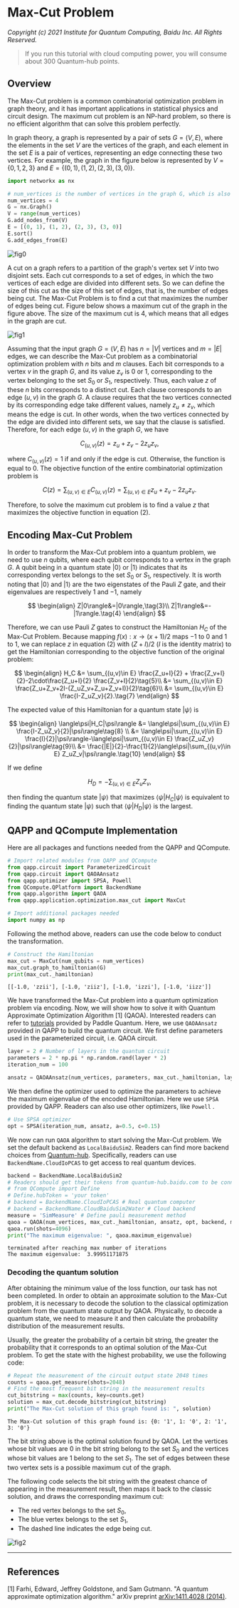 # Max-Cut Problem

<em> Copyright (c) 2021 Institute for Quantum Computing, Baidu Inc. All Rights Reserved. </em>

> If you run this tutorial with cloud computing power, you will consume about 300 Quantum-hub points.

## Overview

The Max-Cut problem is a common combinatorial optimization problem in graph theory, and it has important applications in statistical physics and circuit design. The maximum cut problem is an NP-hard problem, so there is no efficient algorithm that can solve this problem perfectly.

In graph theory, a graph is represented by a pair of sets $G=(V, E)$, where the elements in the set $V$ are the vertices of the graph, and each element in the set $E$ is a pair of vertices, representing an edge connecting these two vertices. For example, the graph in the figure below is represented by $V=\{0,1,2,3\}$ and $E=\{(0,1),(1,2),(2,3),(3, 0)\}$.

```python
import networkx as nx

# num_vertices is the number of vertices in the graph G, which is also the number of qubits
num_vertices = 4
G = nx.Graph()
V = range(num_vertices)
G.add_nodes_from(V)
E = [(0, 1), (1, 2), (2, 3), (3, 0)]
E.sort()
G.add_edges_from(E)
```

![fig0](./figures/max-cut-fig-0.png)

A cut on a graph refers to a partition of the graph's vertex set $V$ into two disjoint sets. Each cut corresponds to a set of edges, in which the two vertices of each edge are divided into different sets. So we can define the size of this cut as the size of this set of edges, that is, the number of edges being cut. The Max-Cut Problem is to find a cut that maximizes the number of edges being cut. Figure below shows a maximum cut of the graph in the figure above. The size of the maximum cut is $4$, which means that all edges in the graph are cut.

![fig1](./figures/max-cut-fig-1.png)

Assuming that the input graph $G=(V, E)$ has $n=|V|$ vertices and $m=|E|$ edges, we can describe the Max-Cut problem as a combinatorial optimization problem with $n$ bits and $m$ clauses. Each bit corresponds to a vertex $v$ in the graph $G$, and its value $z_v$ is $0$ or $1$, corresponding to the vertex belonging to the set $S_{0}$ or $S_{1}$, respectively. Thus, each value $z$ of these $n$ bits corresponds to a distinct cut. Each clause corresponds to an edge $(u,v)$ in the graph $G$. A clause requires that the two vertices connected by its corresponding edge take different values, namely $z_u\neq z_v$, which means the edge is cut. In other words, when the two vertices connected by the edge are divided into different sets, we say that the clause is satisfied. Therefore, for each edge $(u,v)$ in the graph $G$, we have

$$
C_{(u,v)}(z) = z_u+z_v-2z_uz_v,
\tag{1}
$$

where $C_{(u,v)}(z) = 1$ if and only if the edge is cut. Otherwise, the function is equal to $0$. The objective function of the entire combinatorial optimization problem is

$$
C(z) = \sum_{(u,v)\in E}C_{(u,v)}(z) = \sum_{(u,v)\in E}z_u+z_v-2z_uz_v.
\tag{2}
$$

Therefore, to solve the maximum cut problem is to find a value $z$ that maximizes the objective function in equation (2).


## Encoding Max-Cut Problem

In order to transform the Max-Cut problem into a quantum problem, we need to use $n$ qubits, where each qubit corresponds to a vertex in the graph $G$. A qubit being in a quantum state $|0\rangle$ or $|1\rangle$ indicates that its corresponding vertex belongs to the set $S_{0}$ or $S_{1}$, respectively. It is worth noting that $|0\rangle$ and $|1\rangle$ are the two eigenstates of the Pauli $Z$ gate, and their eigenvalues are respectively $1$ and $-1$, namely

$$
\begin{align}
Z|0\rangle&=|0\rangle,\tag{3}\\
Z|1\rangle&=-|1\rangle.\tag{4}
\end{align}
$$

Therefore, we can use Pauli $Z$ gates to construct the Hamiltonian $H_C$ of the Max-Cut Problem. Because mapping $f(x):x\to(x+1)/2$ maps $-1$ to $0$ and $1$ to $1$, we can replace $z$ in equation (2) with $(Z+I)/2$ ($I$ is the identity matrix) to get the Hamiltonian corresponding to the objective function of the original problem:

$$
\begin{align}
H_C &= \sum_{(u,v)\in E} \frac{Z_u+I}{2} + \frac{Z_v+I}{2}-2\cdot\frac{Z_u+I}{2} \frac{Z_v+I}{2}\tag{5}\\
&= \sum_{(u,v)\in E} \frac{Z_u+Z_v+2I-(Z_uZ_v+Z_u+Z_v+I)}{2}\tag{6}\\
&= \sum_{(u,v)\in E} \frac{I-Z_uZ_v}{2}.\tag{7}
\end{align}
$$

The expected value of this Hamiltonian for a quantum state $|\psi\rangle$ is

$$
\begin{align}
\langle\psi|H_C|\psi\rangle &= \langle\psi|\sum_{(u,v)\in E} \frac{I-Z_uZ_v}{2}|\psi\rangle\tag{8} \\
&= \langle\psi|\sum_{(u,v)\in E} \frac{I}{2}|\psi\rangle-\langle\psi|\sum_{(u,v)\in E} \frac{Z_uZ_v}{2}|\psi\rangle\tag{9}\\
&= \frac{|E|}{2}-\frac{1}{2}\langle\psi|\sum_{(u,v)\in E} Z_uZ_v|\psi\rangle.\tag{10}
\end{align}
$$

If we define

$$
H_D = -\sum_{(u,v)\in E} Z_uZ_v,
\tag{11}
$$

then finding the quantum state $|\psi\rangle$ that maximizes $\langle\psi|H_C|\psi\rangle$ is equivalent to finding the quantum state $|\psi\rangle$ such that $\langle\psi|H_D|\psi \rangle$ is the largest.

## QAPP and QCompute Implementation

Here are all packages and functions needed from the QAPP and QCompute.

```python
# Import related modules from QAPP and QCompute
from qapp.circuit import ParameterizedCircuit
from qapp.circuit import QAOAAnsatz
from qapp.optimizer import SPSA, Powell
from QCompute.QPlatform import BackendName
from qapp.algorithm import QAOA
from qapp.application.optimization.max_cut import MaxCut

# Import additional packages needed
import numpy as np
```

Following the method above, readers can use the code below to conduct the transformation.

```python
# Construct the Hamiltonian
max_cut = MaxCut(num_qubits = num_vertices)
max_cut.graph_to_hamiltonian(G)
print(max_cut._hamiltonian)
```
```
[[-1.0, 'zzii'], [-1.0, 'ziiz'], [-1.0, 'izzi'], [-1.0, 'iizz']]
```

We have transformed the Max-Cut problem into a quantum optimization problem via encoding. Now, we will show how to solve it with Quantum Approximate Optimization Algorithm [1] (QAOA). Interested readers can refer to [tutorials](https://qml.baidu.com/tutorials/combinatorial-optimization/quantum-approximate-optimization-algorithm.html) provided by Paddle Quantum. Here, we use ``QAOAAnsatz`` provided in QAPP to build the quantum circuit. We first define parameters used in the parameterized circuit, i.e. QAOA circuit.

```python
layer = 2 # Number of layers in the quantum circuit
parameters = 2 * np.pi * np.random.rand(layer * 2)
iteration_num = 100

ansatz = QAOAAnsatz(num_vertices, parameters, max_cut._hamiltonian, layer)
```

We then define the optimizer used to optimize the parameters to achieve the maximum eigenvalue of the encoded Hamiltonian. Here we use ``SPSA`` provided by QAPP. Readers can also use other optimizers, like ``Powell`` .

```python
# Use SPSA optimizer
opt = SPSA(iteration_num, ansatz, a=0.5, c=0.15)
```

We now can run ``QAOA`` algorithm to start solving the Max-Cut problem. We set the default backend as ``LocalBaiduSim2``. Readers can find more backend choices from [Quantum-hub](https://quantum-hub.baidu.com/). Specifically, readers can use ``BackendName.CloudIoPCAS`` to get access to real quantum devices.

```python
backend = BackendName.LocalBaiduSim2
# Readers should get their tokens from quantum-hub.baidu.com to be connected to real quantum devices and cloud backend.
# from QCompute import Define
# Define.hubToken = 'your token'
# backend = BackendName.CloudIoPCAS # Real quantum computer
# backend = BackendName.CloudBaiduSim2Water # Cloud backend
measure = 'SimMeasure' # Define pauli measurement method
qaoa = QAOA(num_vertices, max_cut._hamiltonian, ansatz, opt, backend, measure)
qaoa.run(shots=4096)
print("The maximum eigenvalue: ", qaoa.maximum_eigenvalue)
```
```
terminated after reaching max number of iterations
The maximum eigenvalue:  3.99951171875
```

### Decoding the quantum solution
After obtaining the minimum value of the loss function, our task has not been completed. In order to obtain an approximate solution to the Max-Cut problem, it is necessary to decode the solution to the classical optimization problem from the quantum state output by QAOA. Physically, to decode a quantum state, we need to measure it and then calculate the probability distribution of the measurement results.

Usually, the greater the probability of a certain bit string, the greater the probability that it corresponds to an optimal solution of the Max-Cut problem. To get the state with the highest probability, we use the following code:

```python
# Repeat the measurement of the circuit output state 2048 times
counts = qaoa.get_measure(shots=2048)
# Find the most frequent bit string in the measurement results
cut_bitstring = max(counts, key=counts.get)
solution = max_cut.decode_bitstring(cut_bitstring)
print("The Max-Cut solution of this graph found is: ", solution)
```
```
The Max-Cut solution of this graph found is: {0: '1', 1: '0', 2: '1', 3: '0'}
```

The bit string above is the optimal solution found by QAOA. Let the vertices whose bit values are $0$ in the bit string belong to the set $S_0$ and the vertices whose bit values are $1$ belong to the set $S_1$. The set of edges between these two vertex sets is a possible maximum cut of the graph.

The following code selects the bit string with the greatest chance of appearing in the measurement result, then maps it back to the classic solution, and draws the corresponding maximum cut:
- The red vertex belongs to the set $S_0$,
- The blue vertex belongs to the set $S_1$,
- The dashed line indicates the edge being cut.

![fig2](./figures/max-cut-fig-2.png)

_______

## References

[1] Farhi, Edward, Jeffrey Goldstone, and Sam Gutmann. "A quantum approximate optimization algorithm." arXiv preprint [arXiv:1411.4028 (2014)](https://arxiv.org/abs/1411.4028).
